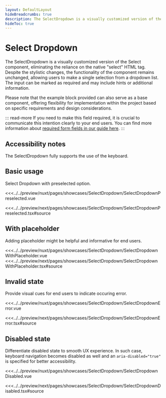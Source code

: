 ```yaml
---
layout: DefaultLayout
hideBreadcrumbs: true
description: The SelectDropdown is a visually customized version of the Select component, eliminating the reliance on the native "select" HTML tag.
hideToc: true
---
```

# Select Dropdown

The SelectDropdown is a visually customized version of the Select component, eliminating the reliance on the native "select" HTML tag. Despite the stylistic changes, the functionality of the component remains unchanged, allowing users to make a single selection from a dropdown list. The input can be marked as required and may include hints or additional information.

Please note that the example block provided can also serve as a base component, offering flexibility for implementation within the project based on specific requirements and design considerations.

::: read-more
If you need to make this field required, it is crucial to communicate this intention clearly to your end users. You can find more information about [required form fields in our guide here](../blocks/FormFields.html).
:::

## Accessibility notes

The SelectDropdown fully supports the use of the keyboard.

## Basic usage

Select Dropdown with preselected option.

<Showcase showcase-name="SelectDropdown/SelectDropdownPreselected" style="min-height:300px">

<!-- vue -->
<<<../../preview/nuxt/pages/showcases/SelectDropdown/SelectDropdownPreselected.vue
<!-- end vue -->
<!-- react -->
<<<../../preview/next/pages/showcases/SelectDropdown/SelectDropdownPreselected.tsx#source
<!-- end react -->

</Showcase>

## With placeholder

Adding placeholder might be helpful and informative for end users.

<Showcase showcase-name="SelectDropdown/SelectDropdownWithPlaceholder" style="min-height:300px">
<!-- vue -->
<<<../../preview/nuxt/pages/showcases/SelectDropdown/SelectDropdownWithPlaceholder.vue
<!-- end vue -->
<!-- react -->
<<<../../preview/next/pages/showcases/SelectDropdown/SelectDropdownWithPlaceholder.tsx#source
<!-- end react -->
</Showcase>

## Invalid state

Provide visual cues for end users to indicate occuring error.

<Showcase showcase-name="SelectDropdown/SelectDropdownError" style="min-height:300px">

<!-- vue -->
<<<../../preview/nuxt/pages/showcases/SelectDropdown/SelectDropdownError.vue
<!-- end vue -->
<!-- react -->
<<<../../preview/next/pages/showcases/SelectDropdown/SelectDropdownError.tsx#source
<!-- end react -->

</Showcase>

## Disabled state

Differentiate disabled state to smooth UX experience. In such case, keyboard navigation becomes disabled as well and an `aria-disabled="true"` is specified for better accessibility.

<Showcase showcase-name="SelectDropdown/SelectDropdownDisabled" style="min-height:300px">

<!-- vue -->
<<<../../preview/nuxt/pages/showcases/SelectDropdown/SelectDropdownDisabled.vue
<!-- end vue -->
<!-- react -->
<<<../../preview/next/pages/showcases/SelectDropdown/SelectDropdownDisabled.tsx#source
<!-- end react -->

</Showcase>
